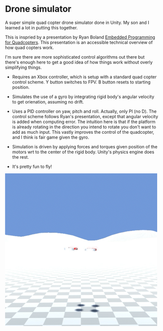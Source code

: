 # Drone simulator

A super simple quad copter drone simulator done in Unity. My son and I learned a lot in putting this together.

This is inspried by a presentation by Ryan Boland [Embedded Programming for Quadcopters](https://www.youtube.com/watch?v=CHSYgLfhwUo&t=2382s&ab_channel=Code%26Supply). This presentation is an accessible technical overview of how quad copters work.

I'm sure there are more sophisticated control algorithms out there but there's enough here to get a good idea of how things work without overly simplifying things.

* Requires an Xbox controller, which is setup with a standard quad copter control scheme. Y button switches to FPV. B button resets to starting position.

* Simulates the use of a gyro by integrating rigid body's angular velocity to get orienation, assuming no drift.

* Uses a PID controller on yaw, pitch and roll. Actually, only PI (no D). The control scheme follows Ryan's presentation, except that angular velocity is added when computing error. The intuition here is that if the platform is already rotating in the direction you intend to rotate you don't want to add as much input. This vastly improves the control of the quadcopter, and I think is fair game given the gyro.

* Simulation is driven by applying forces and torques given position of the motors wrt to the center of the rigid body. Unity's physics engine does the rest.

* It's pretty fun to fly!

![simulator animated gif](sample.gif)